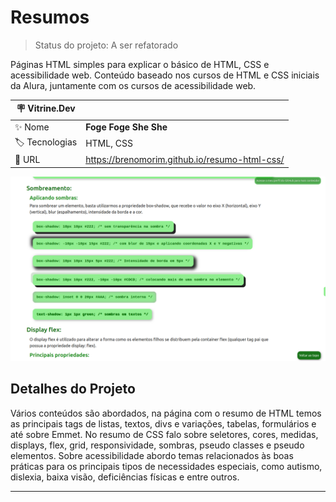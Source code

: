 # Resumos

> Status do projeto: A ser refatorado

Páginas HTML simples para explicar o básico de HTML, CSS e acessibilidade web. Conteúdo baseado nos cursos de HTML e CSS iniciais da Alura, juntamente com os cursos de acessibilidade web.

| :placard: Vitrine.Dev |     |
| -------------  | --- |
| :sparkles: Nome        | **Foge Foge She She**
| :label: Tecnologias | HTML, CSS
| :rocket: URL         | https://brenomorim.github.io/resumo-html-css/

![](https://github.com/BrenoMorim/resumo-html-css/blob/main/imagem-do-projeto.png?raw=true#vitrinedev)

## Detalhes do Projeto

Vários conteúdos são abordados, na página com o resumo de HTML temos as principais tags de listas, textos, divs e variações, tabelas, formulários e até sobre Emmet. No resumo de CSS falo sobre seletores, cores, medidas, displays, flex, grid, responsividade, sombras, pseudo classes e pseudo elementos. Sobre acessibilidade abordo temas relacionados às boas práticas para os principais tipos de necessidades especiais, como autismo, dislexia, baixa visão, deficiências físicas e entre outros.

---
